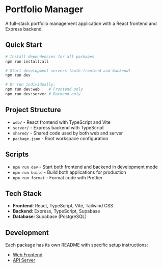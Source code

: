 # Portfolio Manager

A full-stack portfolio management application with a React frontend and Express backend.

## Quick Start

```bash
# Install dependencies for all packages
npm run install:all

# Start development servers (both frontend and backend)
npm run dev

# Or run individually:
npm run dev:web    # Frontend only
npm run dev:server # Backend only
```

## Project Structure

- `web/` - React frontend with TypeScript and Vite
- `server/` - Express backend with TypeScript
- `shared/` - Shared code used by both web and server
- `package.json` - Root workspace configuration

## Scripts

- `npm run dev` - Start both frontend and backend in development mode
- `npm run build` - Build both applications for production
- `npm run format` - Format code with Prettier

## Tech Stack

- **Frontend**: React, TypeScript, Vite, Tailwind CSS
- **Backend**: Express, TypeScript, Supabase
- **Database**: Supabase (PostgreSQL)

## Development

Each package has its own README with specific setup instructions:

- [Web Frontend](./web/README.md)
- [API Server](./server/README.md)
